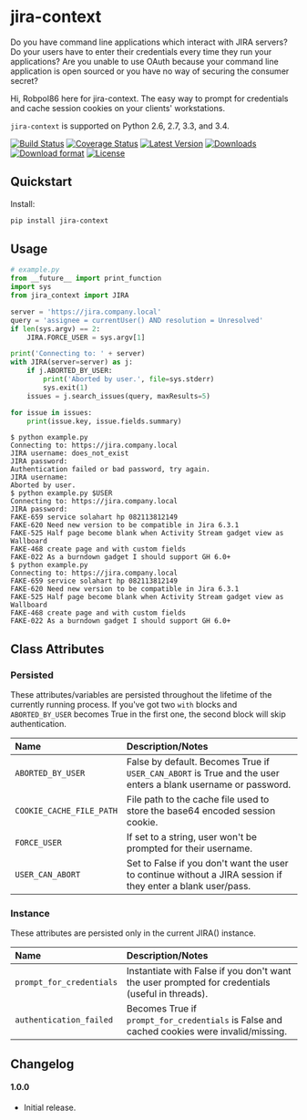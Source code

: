 # jira-context

Do you have command line applications which interact with JIRA servers? Do your users have to enter their credentials
every time they run your applications? Are you unable to use OAuth because your command line application is open sourced
or you have no way of securing the consumer secret?

Hi, Robpol86 here for jira-context. The easy way to prompt for credentials and cache session cookies on your clients'
workstations.

`jira-context` is supported on Python 2.6, 2.7, 3.3, and 3.4.

[![Build Status](https://travis-ci.org/Robpol86/jira-context.svg?branch=master)](https://travis-ci.org/Robpol86/jira-context)
[![Coverage Status](https://img.shields.io/coveralls/Robpol86/jira-context.svg)](https://coveralls.io/r/Robpol86/jira-context)
[![Latest Version](https://img.shields.io/pypi/v/jira-context.svg)](https://pypi.python.org/pypi/jira-context/)
[![Downloads](https://img.shields.io/pypi/dm/jira-context.svg)](https://pypi.python.org/pypi/jira-context/)
[![Download format](https://img.shields.io/pypi/format/jira-context.svg)](https://pypi.python.org/pypi/jira-context/)
[![License](https://img.shields.io/pypi/l/jira-context.svg)](https://pypi.python.org/pypi/jira-context/)

## Quickstart

Install:
```bash
pip install jira-context
```

## Usage

```python
# example.py
from __future__ import print_function
import sys
from jira_context import JIRA

server = 'https://jira.company.local'
query = 'assignee = currentUser() AND resolution = Unresolved'
if len(sys.argv) == 2:
    JIRA.FORCE_USER = sys.argv[1]

print('Connecting to: ' + server)
with JIRA(server=server) as j:
    if j.ABORTED_BY_USER:
        print('Aborted by user.', file=sys.stderr)
        sys.exit(1)
    issues = j.search_issues(query, maxResults=5)

for issue in issues:
    print(issue.key, issue.fields.summary)
```

```
$ python example.py
Connecting to: https://jira.company.local
JIRA username: does_not_exist
JIRA password:
Authentication failed or bad password, try again.
JIRA username:
Aborted by user.
$ python example.py $USER
Connecting to: https://jira.company.local
JIRA password:
FAKE-659 service solahart hp 082113812149
FAKE-620 Need new version to be compatible in Jira 6.3.1
FAKE-525 Half page become blank when Activity Stream gadget view as Wallboard
FAKE-468 create page and with custom fields
FAKE-022 As a burndown gadget I should support GH 6.0+
$ python example.py
Connecting to: https://jira.company.local
FAKE-659 service solahart hp 082113812149
FAKE-620 Need new version to be compatible in Jira 6.3.1
FAKE-525 Half page become blank when Activity Stream gadget view as Wallboard
FAKE-468 create page and with custom fields
FAKE-022 As a burndown gadget I should support GH 6.0+
```

## Class Attributes

### Persisted

These attributes/variables are persisted throughout the lifetime of the currently running process. If you've got two
`with` blocks and `ABORTED_BY_USER` becomes True in the first one, the second block will skip authentication.

Name | Description/Notes
:--- | :----------------
`ABORTED_BY_USER` | False by default. Becomes True if `USER_CAN_ABORT` is True and the user enters a blank username or password.
`COOKIE_CACHE_FILE_PATH` | File path to the cache file used to store the base64 encoded session cookie.
`FORCE_USER` | If set to a string, user won't be prompted for their username.
`USER_CAN_ABORT` | Set to False if you don't want the user to continue without a JIRA session if they enter a blank user/pass.

### Instance

These attributes are persisted only in the current JIRA() instance.

Name | Description/Notes
:--- | :----------------
`prompt_for_credentials` | Instantiate with False if you don't want the user prompted for credentials (useful in threads).
`authentication_failed` | Becomes True if `prompt_for_credentials` is False and cached cookies were invalid/missing.

## Changelog

#### 1.0.0

* Initial release.
